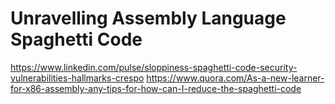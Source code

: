 # Unravelling Assembly Language Spaghetti Code

https://www.linkedin.com/pulse/sloppiness-spaghetti-code-security-vulnerabilities-hallmarks-crespo
https://www.quora.com/As-a-new-learner-for-x86-assembly-any-tips-for-how-can-I-reduce-the-spaghetti-code
